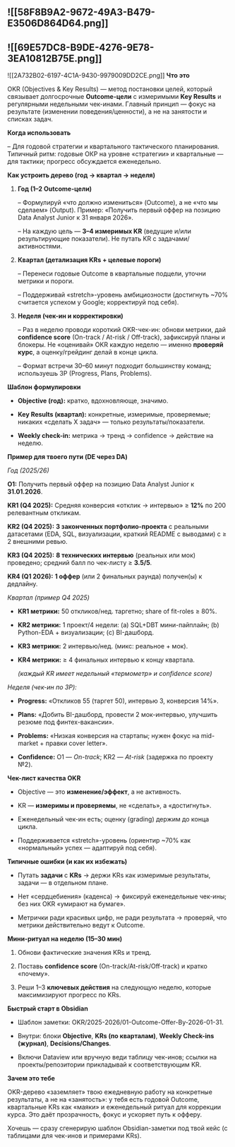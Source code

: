 
  ![[58F8B9A2-9672-49A3-B479-E3506D864D64.png]]
---


  ![[69E57DC8-B9DE-4276-9E78-3EA10812B75E.png]]
---


![[2A732B02-6197-4C1A-9430-9979009DD2CE.png]]
**Что это**

OKR (Objectives & Key Results) — метод постановки целей, который связывает долгосрочные **Outcome-цели** с измеримыми **Key Results** и регулярными недельными чек-инами. Главный принцип — фокус на результате (изменении поведения/ценности), а не на занятости и списках задач. 

  

**Когда использовать**

– Для годовой стратегии и квартального тактического планирования. Типичный ритм: годовые ОКР на уровне «стратегии» и квартальные — для тактики; прогресс обсуждается еженедельно. 

  

**Как устроить дерево (год → квартал → неделя)**

1. **Год (1–2 Outcome-цели)**
    
    – Формулируй «что должно измениться» (Outcome), а не «что мы сделаем» (Output). Пример: «Получить первый оффер на позицию Data Analyst Junior к 31 января 2026». 
    
    – На каждую цель — **3–4 измеримых KR** (ведущие и/или результирующие показатели). Не путать KR с задачами/активностями. 
    
2. **Квартал (детализация KRs + целевые пороги)**
    
    – Перенеси годовые Outcome в квартальные подцели, уточни метрики и пороги.
    
    – Поддерживай «stretch»-уровень амбициозности (достигнуть ~70% считается успехом у Google; корректируй под себя). 
    
3. **Неделя (чек-ин и корректировки)**
    
    – Раз в неделю проводи короткий OKR-чек-ин: обнови метрики, дай **confidence score** (On-track / At-risk / Off-track), зафиксируй планы и блокеры. Не «оценивай» OKR каждую неделю — именно **проверяй курс**, а оценку/грейдинг делай в конце цикла. 
    
    – Формат встречи 30–60 минут подходит большинству команд; используешь 3P (Progress, Plans, Problems). 
    

  

**Шаблон формулировки**

- **Objective (год):** кратко, вдохновляюще, значимо.
    
- **Key Results (квартал):** конкретные, измеримые, проверяемые; никаких «сделать X задач» — только результаты/показатели. 
    
- **Weekly check-in:** метрика → тренд → confidence → действие на неделю. 
    

  

**Пример для твоего пути (DE через DA)**

_Год (2025/26)_

**O1:** Получить первый оффер на позицию Data Analyst Junior к **31.01.2026**.

**KR1 (Q4 2025):** Средняя конверсия «отклик → интервью» ≥ **12%** по 200 релевантным откликам.

**KR2 (Q4 2025):** **3 законченных портфолио-проекта** с реальными датасетами (EDA, SQL, визуализации, краткий README с выводами) с ≥ 2 внешними ревью.

**KR3 (Q4 2025):** **8 технических интервью** (реальных или мок) проведено; средний балл по чек-листу ≥ **3.5/5**.

**KR4 (Q1 2026):** **1 оффер** (или 2 финальных раунда) получен(ы) к дедлайну.

  

_Квартал (пример Q4 2025)_

- **KR1 метрики:** 50 откликов/нед. таргетно; share of fit-roles ≥ 80%.
    
- **KR2 метрики:** 1 проект/4 недели: (a) SQL+DBT мини-пайплайн; (b) Python-EDA + визуализации; (c) BI-дашборд.
    
- **KR3 метрики:** 2 интервью/нед. (микс: реальное + мок).
    
- **KR4 метрики:** ≥ 4 финальных интервью к концу квартала.
    
    _(каждый KR имеет недельный «термометр» и confidence score)_ 
    

  

_Неделя (чек-ин по 3P):_

- **Progress:** «Откликов 55 (таргет 50), интервью 3, конверсия 14%».
    
- **Plans:** «Добить BI-дашборд, провести 2 мок-интервью, улучшить резюме под финтех-вакансии».
    
- **Problems:** «Низкая конверсия на стартапы; нужен фокус на mid-market + правки cover letter».
    
- **Confidence:** O1 — _On-track_; KR2 — _At-risk_ (задержка по проекту №2). 
    

  

**Чек-лист качества OKR**

- Objective — это **изменение/эффект**, а не активность. 
    
- KR — **измеримы и проверяемы**, не «сделать», а «достигнуть». 
    
- Еженедельный чек-ин есть; оценку (grading) держим до конца цикла. 
    
- Поддерживается «stretch»-уровень (ориентир ~70% как «нормальный» успех — адаптируй под себя). 
    

  

**Типичные ошибки (и как их избежать)**

- Путать **задачи** с **KRs** → держи KRs как измеримые результаты, задачи — в отдельном плане. 
    
- Нет «сердцебиения» (каденса) → фиксируй еженедельные чек-ины; без них OKR «умирают на бумаге». 
    
- Метрички ради красивых цифр, не ради результата → проверяй, что метрики действительно ведут к Outcome. 
    

  

**Мини-ритуал на неделю (15–30 мин)**

1. Обнови фактические значения KRs и тренд.
    
2. Поставь **confidence score** (On-track/At-risk/Off-track) и кратко «почему».
    
3. Реши 1–3 **ключевых действия** на следующую неделю, которые максимизируют прогресс по KRs. 
    

  

**Быстрый старт в Obsidian**

- Шаблон заметки: OKR/2025-2026/01-Outcome-Offer-By-2026-01-31.
    
- Внутри: блоки **Objective**, **KRs (по кварталам)**, **Weekly Check-ins (журнал)**, **Decisions/Changes**.
    
- Включи Dataview или вручную веди таблицу чек-инов; ссылки на проекты/репозитории прикладывай к соответствующим KR.
    

  

**Зачем это тебе**

OKR-дерево «заземляет» твою ежедневную работу на конкретные результаты, а не на «занятость»: у тебя есть годовой Outcome, квартальные KRs как «маяки» и еженедельный ритуал для коррекции курса. Это даёт прозрачность, фокус и ускоряет путь к офферу. 

  

Хочешь — сразу сгенерирую шаблон Obsidian-заметки под твой кейс (с таблицами для чек-инов и примерами KRs).